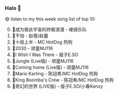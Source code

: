 

### Halo 👋

😄 listen to my this week song list of top 10:

0. 🌈成为彼此宇宙的终极浪漫 - 棱镜乐队
1. 🌈不怕 - 赵蓓/赵蕾
2. 🌈十局上半 - MC HotDog 热狗
3. 🌈2030 - 顽童MJ116
4. 🌈I Wish I Was There - 瘦子E.SO
5. 🌈Jungle (Live版) - 顽童MJ116
6. 🌈Coming home (Live版) - 顽童MJ116
7. 🌈Mario Karting - 陈冠希/MC HotDog 热狗
8. 🌈King Boomba's Crew - 陈冠希/MC HotDog 热狗
9. 🌈奇幻的世界 (LIVE版) - 瘦子E.SO/小春Kenzy


